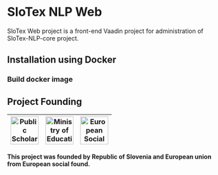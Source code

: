 # SloTex NLP Web

SloTex Web project is a front-end Vaadin project for administration of
SloTex-NLP-core project.

## Installation using Docker

### Build docker image

## Project Founding

|  <img alt="Public Scholarship, Development, Disability and Maintenence Fund of the Republic of Slovenia" src="https://slotex.si/images/logo-sklad-kadri.jpg" height="65" /> |  <img alt="Ministry of Education, Science and Sport" src="https://slotex.si/images/logo-mizs.jpg" height="65"/> |  <img alt="European Social Fund" src="https://slotex.si/images/logo-pkp.jpg" height="65"/> |
| --- | --- | --- |

**This project was founded by Republic of Slovenia and European union from European social found.**

